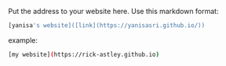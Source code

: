 Put the address to your website here. Use this markdown format:

```bash
[yanisa's website]([link](https://yanisasri.github.io/))
```

example:
```bash
[my website](https://rick-astley.github.io)
```
